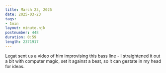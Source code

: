 ```yaml
---
title: March 23, 2025
date: 2025-03-23
tags:
- 1min
layout: minute.njk
postnumber: 448
duration: 0:59
length: 2371917
---
```

Legat sent us a video of him improvising this bass line - I straightened it out a bit with computer magic, set it against a beat, so it can gestate in my head for ideas.